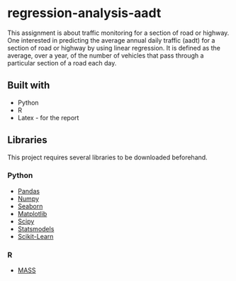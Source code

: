 # regression-analysis-aadt

This assignment is about traffic monitoring for a section of road or highway. One interested in predicting the average annual daily traffic (aadt) for a section of road or highway by using linear regression. It is defined as the average, over a year, of the number of vehicles that pass through a particular section of a road each day. 

## Built with
* Python
* R
* Latex - for the report

## Libraries 
This project requires several libraries to be downloaded beforehand. 
### Python
* [Pandas](https://pandas.pydata.org/docs/)
* [Numpy](https://numpy.org/doc/)
* [Seaborn](https://seaborn.pydata.org)
* [Matplotlib](https://matplotlib.org/3.2.1/contents.html)
* [Scipy](https://docs.scipy.org/doc/)
* [Statsmodels](https://www.statsmodels.org/stable/index.html)
* [Scikit-Learn](https://scikit-learn.org/stable/)

### R
* [MASS](https://www.rdocumentation.org/packages/MASS/versions/7.3-47)





